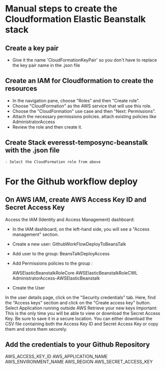 # Manual steps to create the Cloudformation Elastic Beanstalk stack

## Create a key pair
  - Give it the name 'CloudFormationKeyPair' so you don't have to replace the key pair name in the .json file

## Create an IAM for Cloudformation to create the resources
  - In the navigation pane, choose "Roles" and then "Create role". 
  - Choose "CloudFormation" as the AWS service that will use this role.
  - Choose the "CloudFormation" use case and then "Next: Permissions".
  - Attach the necessary permissions policies. attach existing policies like AdministratorAccess 
  - Review the role and then create it.

## Create Stack everesst-temposync-beanstalk with the .json file
	- Select the CloudFormation role from above

# For the Github workflow deploy

## On AWS IAM, create AWS Access Key ID and Secret Access Key
Access the IAM (Identity and Access Management) dashboard:
* In the IAM dashboard, on the left-hand side, you will see a "Access management" section. 
* Create a new user: GithubWorkFlowDeployToBeansTalk
* Add user to the group: BeansTalkDeployAccess
* Add Permissions policies to the group : 

	AWSElasticBeanstalkRoleCore
 	AWSElasticBeanstalkRoleCWL
  	AdministratorAccess-AWSElasticBeanstalk
   
* Create the User

In the user details page, click on the "Security credentials" tab.
Here, find the "Access keys" section and click on the "Create access key" button.
Select Application running outside AWS
Retrieve your new keys
Important: This is the only time you will be able to view or download the Secret Access Key. Be sure to save it in a secure location. You can either download the CSV file containing both the Access Key ID and Secret Access Key or copy them and store them securely.

## Add the credentials to your Github Repository
AWS_ACCESS_KEY_ID
AWS_APPLICATION_NAME
AWS_ENVIRONMENT_NAME
AWS_REGION
AWS_SECRET_ACCESS_KEY
